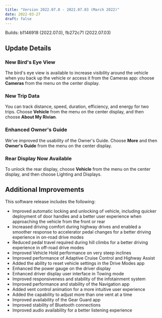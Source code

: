 ```yaml
---
title: "Version 2022.07.0 - 2022.07.03 (March 2022)"
date: 2022-03-27
draft: false
---
```

Builds: b1146918 (2022.07.0), fb272c71 (2022.07.03)

## Update Details

### New Bird's Eye View
The bird's eye view is available to increase visibility around the vehicle when you back up the vehicle or access it from
the Cameras app: choose **Cameras** from the menu on the center display.

### New Trip Data
You can track distance, speed, duration, efficiency, and energy for two trips. Choose **Vehicle** from the menu on the center display, and then choose **About My Rivian**.

### Enhanced Owner's Guide
We've improved the usability of the Owner's Guide. Choose **More** and then **Owner's Guide** from the menu on the center display.

### Rear Display Now Available
To unlock the rear display, choose **Vehicle** from the menu on the center display, and then choose Lighting and Displays.

## Additional Improvements
This software release includes the following:
* Improved automatic locking and unlocking of vehicle, including quicker deployment of door handles and a better user experience when approaching the vehicle from the front or rear
* Increased driving comfort during highway drives and enabled a smoother response to accelerator pedal changes for a better driving experience in on-road drive modes
* Reduced pedal travel required during hill climbs for a better driving experience in off-road drive modes
* Improved Vehicle Hold performance on very steep inclines
* Improved performance of Adaptive Cruise Control and Highway Assist
* Added the ability to reset vehicle settings in the Drive Modes app
* Enhanced the power gauge on the driver display
* Enhanced driver display user interface in Towing mode
* Improved responsiveness and stability of the infotainment system
* Improved performance and stability of the Navigation app
* Added vent control animation for a more intuitive user experience
* Added the capability to adjust more than one vent at a time
* Improved availability of the Gear Guard app
* Improved stability of Bluetooth connections
* Improved audio availability for a better listening experience